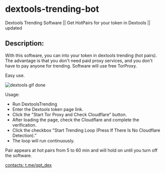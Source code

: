 # dextools-trending-bot
Dextools Trending Software || Get HotPairs for your token in Dextools || updated

## Description:
With this software, you can into your token in dextools trending (hot pairs). The advantage is that you don't need paid proxy services, and you don't have to pay anyone for trending. Software will use free TorProxy.

Easy use.

![dextools gif done](https://github.com/turbor1/dextools-trending-bot/assets/155108454/fd7e8db2-efde-4ee5-bb42-e0b58a1ab0d6)


Usage:
- Run DextoolsTrending
- Enter the Dextools token page link.
- Click the "Start Tor Proxy and Check Cloudflare" button.
- After loading the page, check the Cloudflare and complete the verification.
- Click the checkbox "Start Trending Loop (Press If There Is No Cloudflare Detection)."
- The loop will run continuously.

Pair appears at hot pairs from 5 to 60 min and will hold on until you turn off the software.

[contacts: t.me/gpt_dex](t.me/gpt_dex)
